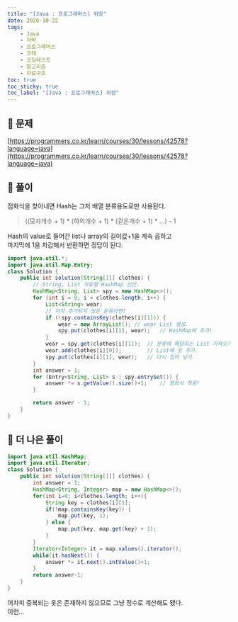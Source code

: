 ```yaml
---
title: "[Java : 프로그래머스] 위장"
date: 2020-10-22
tags:
    - Java
    - 자바
    - 프로그래머스
    - 코테
    - 코딩테스트
    - 알고리즘
    - 자료구조
toc: true
toc_sticky: true
toc_label: "[Java : 프로그래머스] 위장"
---
```

## 📝 문제
[https://programmers.co.kr/learn/courses/30/lessons/42578?language=java](https://programmers.co.kr/learn/courses/30/lessons/42578?language=java)

## 🎯 풀이
점화식을 찾아내면 Hash는 그저 배열 분류용도로만 사용된다.  

> ((모자개수 + 1) * (하의개수 + 1) * (겉온개수 + 1) * ...) - 1

Hash의 value로 들어간 list나 array의 길이값+1을 계속 곱하고  
마지막에 1을 차감해서 반환하면 정답이 된다.

```java
import java.util.*;
import java.util.Map.Entry;
class Solution {
    public int solution(String[][] clothes) {
        // String, List 자료형 HashMap 선언.
        HashMap<String, List> spy = new HashMap<>();
        for (int i = 0; i < clothes.length; i++) {
            List<String> wear;
            // 아직 추가되지 않은 분류라면?
            if (!spy.containsKey(clothes[i][1])) {
                wear = new ArrayList(); // wear List 생성.
                spy.put(clothes[i][1], wear);   // HashMap에 추가!
            }
            wear = spy.get(clothes[i][1]);  // 분류에 해당되는 List 가져오기.
            wear.add(clothes[i][0]);        // List에 옷 추가.
            spy.put(clothes[i][1], wear);   // 다시 집어 넣기.
        }
        int answer = 1;
        for (Entry<String, List> s : spy.entrySet()) {
            answer *= s.getValue().size()+1;    // 점화식 적용!
        }

        return answer - 1;
    }
}
```

## 👏 더 나은 풀이
```java
import java.util.HashMap;
import java.util.Iterator;
class Solution {
    public int solution(String[][] clothes) {
        int answer = 1;
        HashMap<String, Integer> map = new HashMap<>();
        for(int i=0; i<clothes.length; i++){
            String key = clothes[i][1];
            if(!map.containsKey(key)) {
                map.put(key, 1);
            } else {
                map.put(key, map.get(key) + 1);
            }
        }
        Iterator<Integer> it = map.values().iterator();
        while(it.hasNext()) {
            answer *= it.next().intValue()+1;
        }
        return answer-1;
    }
}
```
어차피 중복되는 옷은 존재하지 않으므로 그냥 정수로 계산해도 됐다.  
이런...  

